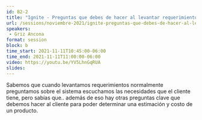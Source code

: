 ```yaml
---
id: B2-2
title: "Ignite - Preguntas que debes de hacer al levantar requerimientos"
url: /sessions/noviembre-2021/ignite-preguntas-que-debes-de-hacer-al-levantar-requerimientos
speakers:
 - Griz Ancona
format: session
block: b
time_start: 2021-11-11T10:45:00-06:00
time_end: 2021-11-11T11:00:00-06:00
video: https://youtu.be/YV5LhnGqRUA
slides:
---
```


Sabemos que cuando levantamos requerimientos normalmente preguntamos sobre el sistema escuchamos las necesidades que el cliente tiene, pero sabías que.. además de eso hay otras preguntas clave que debemos hacer al cliente para poder determinar una estimación y costo de un producto.